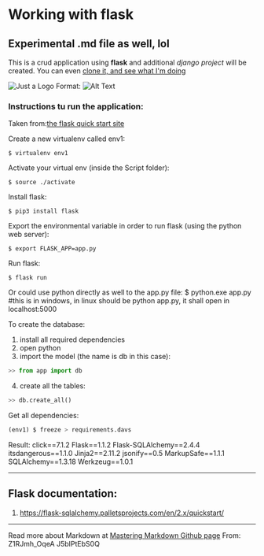 # Working with flask
## Experimental .md file as well, lol

This is a crud application using **flask** and additional *django project* will be created.
You can even [clone it, and see what I'm doing](http://github.com/sdsanchezm/flask-base-code)

![Just a Logo](/img/logo.png)
Format: ![Alt Text](url)


### Instructions tu run the application:
Taken from:[the flask quick start site](https://flask.palletsprojects.com/en/1.1.x/quickstart/#quickstart)

Create a new virtualenv called env1:
```
$ virtualenv env1
```

Activate your virtual env (inside the Script folder):
```
$ source ./activate 
```

Install flask:
```
$ pip3 install flask
```

Export the environmental variable in order to run flask (using the python web server):
```
$ export FLASK_APP=app.py
```

Run flask:
```
$ flask run
```

Or could use python directly as well to the app.py file:
$ python.exe app.py #this is in windows, in linux should be python app.py, it shall open in localhost:5000

To create the database:
1. install all required dependencies
2. open python
3. import the model (the name is db in this case):
```python
>> from app import db
```
4. create all the tables:
```python
>> db.create_all()
```


Get all dependencies:
```python
(env1) $ freeze > requirements.davs
```

Result:
click==7.1.2
Flask==1.1.2
Flask-SQLAlchemy==2.4.4
itsdangerous==1.1.0
Jinja2==2.11.2
jsonify==0.5
MarkupSafe==1.1.1
SQLAlchemy==1.3.18
Werkzeug==1.0.1



---
## Flask documentation:
1. https://flask-sqlalchemy.palletsprojects.com/en/2.x/quickstart/ 

---
Read more about Markdown at [Mastering Markdown Github page](https://guides.github.com/features/mastering-markdown/)
From:
Z1RJmh_OqeA
J5bIPtEbS0Q
